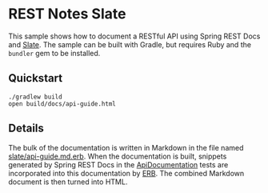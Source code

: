 # REST Notes Slate

This sample shows how to document a RESTful API using Spring REST Docs and [Slate][1].
The sample can be built with Gradle, but requires Ruby and the `bundler` gem to
be installed.

## Quickstart

```
./gradlew build
open build/docs/api-guide.html
```

## Details

The bulk of the documentation is written in Markdown in the file named
[slate/api-guide.md.erb][2]. When the documentation is built, snippets generated by
Spring REST Docs in the [ApiDocumentation][3] tests are incorporated into this
documentation by [ERB][4]. The combined Markdown document is then turned into HTML.

[1]: https://github.com/tripit/slate
[2]: slate/source/api-guide.html.md.erb
[3]: src/test/java/com/example/notes/ApiDocumentation.java
[4]: http://ruby-doc.org/stdlib-2.2.3/libdoc/erb/rdoc/ERB.html
